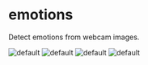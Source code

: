 # emotions
Detect emotions from webcam images.
 

![default](https://cloud.githubusercontent.com/assets/552629/15627001/c21a972a-24e6-11e6-8aef-fe0a7e0d88e6.jpg)
![default](https://cloud.githubusercontent.com/assets/552629/15627002/d43caf6a-24e6-11e6-8fcb-039fa1a3ac42.jpg)
![default](https://cloud.githubusercontent.com/assets/552629/15627004/e54c8406-24e6-11e6-83dd-4da49fc57dad.jpg)
![default](https://cloud.githubusercontent.com/assets/552629/15627008/f4ac8f40-24e6-11e6-8919-a53926a04315.jpg)
